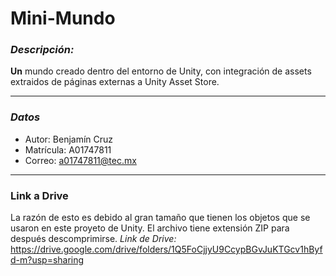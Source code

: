 # **Mini-Mundo**
### *Descripción:*
**Un** mundo creado dentro del entorno de Unity, con integración de assets extraidos de páginas externas a Unity Asset Store.
___
### *Datos*
- Autor: Benjamín Cruz
- Matrícula: A01747811
- Correo: a01747811@tec.mx
___
### Link a Drive
La razón de esto es debido al gran tamaño que tienen los objetos que se usaron en este proyeto de Unity. El archivo tiene extensión ZIP para después descomprimirse.
*Link de Drive:*
https://drive.google.com/drive/folders/1Q5FoCjjyU9CcypBGvJuKTGcv1hByfd-m?usp=sharing
